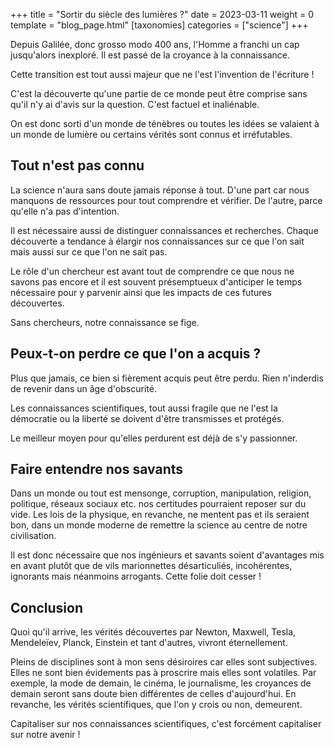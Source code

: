 +++
title = "Sortir du siècle des lumières ?"
date = 2023-03-11
weight = 0
template = "blog_page.html"
[taxonomies]
categories = ["science"]
+++

Depuis Galilée, donc grosso modo 400 ans, l'Homme a franchi un cap jusqu'alors inexploré.
Il est passé de la croyance à la connaissance.

Cette transition est tout aussi majeur que ne l'est l'invention de l'écriture !

C'est la découverte qu'une partie de ce monde peut être comprise sans qu'il n'y ai d'avis sur la question.
C'est factuel et inaliénable.

On est donc sorti d'un monde de ténèbres ou toutes les idées se valaient à un monde de lumière ou certains vérités sont connus et irréfutables.

## Tout n'est pas connu

La science n'aura sans doute jamais réponse à tout.
D'une part car nous manquons de ressources pour tout comprendre et vérifier.
De l'autre, parce qu'elle n'a pas d'intention.

Il est nécessaire aussi de distinguer connaissances et recherches.
Chaque découverte a tendance à élargir nos connaissances sur ce que l'on sait mais aussi sur ce que l'on ne sait pas.

Le rôle d'un chercheur est avant tout de comprendre ce que nous ne savons pas encore et il est souvent présemptueux d'anticiper le temps nécessaire pour y parvenir ainsi que les impacts de ces futures découvertes.

Sans chercheurs, notre connaissance se fige.

## Peux-t-on perdre ce que l'on a acquis ?

Plus que jamais, ce bien si fièrement acquis peut être perdu.
Rien n'inderdis de revenir dans un âge d'obscurité.

Les connaissances scientifiques, tout aussi fragile que ne l'est la démocratie ou la liberté se doivent d'être transmisses et protégés.

Le meilleur moyen pour qu'elles perdurent est déjà de s'y passionner.

## Faire entendre nos savants

Dans un monde ou tout est mensonge, corruption, manipulation, religion, politique, réseaux sociaux etc. nos certitudes pourraient reposer sur du vide.
Les lois de la physique, en revanche, ne mentent pas et ils seraient bon, dans un monde moderne de remettre la science au centre de notre civilisation.

Il est donc nécessaire que nos ingénieurs et savants soient d'avantages mis en avant plutôt que de vils marionnettes désarticuliés, incohérentes, ignorants mais néanmoins arrogants.
Cette folie doit cesser !

## Conclusion

Quoi qu'il arrive, les vérités découvertes par Newton, Maxwell, Tesla, Mendeleïev, Planck, Einstein et tant d'autres, vivront éternellement.

Pleins de disciplines sont à mon sens désiroires car elles sont subjectives.
Elles ne sont bien évidements pas à proscrire mais elles sont volatiles.
Par exemple, la mode de demain, le cinéma, le journalisme, les croyances de demain seront sans doute bien différentes de celles d'aujourd'hui.
En revanche, les vérités scientifiques, que l'on y crois ou non, demeurent.

Capitaliser sur nos connaissances scientifiques, c'est forcément capitaliser sur notre avenir !

